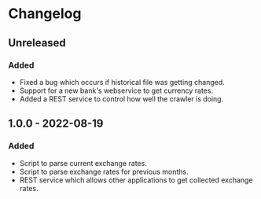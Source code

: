 # Changelog

## Unreleased

### Added

* Fixed a bug which occurs if historical file was getting changed.
* Support for a new bank's webservice to get currency rates.
* Added a REST service to control how well the crawler is doing.

## 1.0.0 - 2022-08-19

### Added

* Script to parse current exchange rates.
* Script to parse exchange rates for previous months.
* REST service which allows other applications to get collected exchange rates.